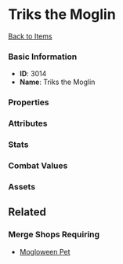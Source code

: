 # Triks the Moglin

<no description available>

[Back to Items](../items.md)

### Basic Information

- **ID**: 3014
- **Name**: Triks the Moglin

### Properties


### Attributes


### Stats


### Combat Values


### Assets


## Related

### Merge Shops Requiring

- [Mogloween Pet](../merge-shops/59-mogloween-pet.md)


